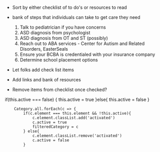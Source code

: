 * Sort by either checklist of to do's or resources to read
* bank of steps that individuals can take to get care they need
    1) Talk to pediatrician if you have concerns
    2) ASD diagnosis from psychologist
    3) ASD diagnosis from OT and ST (possibly)
    4) Reach out to ABA services - Center for Autism and Related Disorders, EasterSeals
    5) Ensure your BCBA is credentialed with your insurance company
    6) Determine school placement options

* Let folks add check list items
* Add links and bank of resources
* Remove items from checklist once checked?

if(this.active === false) {
            this.active = true
        }else{
            this.active = false
        }


        Category.all.forEach(c => {
            if(c.element === this.element && !this.active){
                c.element.classList.add('activated')
                c.active = true
                filteredCategory = c
            } else{
                c.element.classList.remove('activated')
                c.active = false
            }